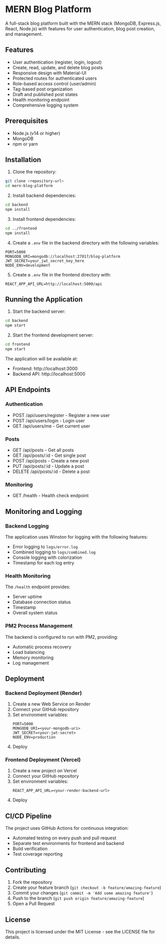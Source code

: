 # MERN Blog Platform

A full-stack blog platform built with the MERN stack (MongoDB, Express.js, React, Node.js) with features for user authentication, blog post creation, and management.

## Features

- User authentication (register, login, logout)
- Create, read, update, and delete blog posts
- Responsive design with Material-UI
- Protected routes for authenticated users
- Role-based access control (user/admin)
- Tag-based post organization
- Draft and published post states
- Health monitoring endpoint
- Comprehensive logging system

## Prerequisites

- Node.js (v14 or higher)
- MongoDB
- npm or yarn

## Installation

1. Clone the repository:
```bash
git clone <repository-url>
cd mern-blog-platform
```

2. Install backend dependencies:
```bash
cd backend
npm install
```

3. Install frontend dependencies:
```bash
cd ../frontend
npm install
```

4. Create a `.env` file in the backend directory with the following variables:
```
PORT=5000
MONGODB_URI=mongodb://localhost:27017/blog-platform
JWT_SECRET=your_jwt_secret_key_here
NODE_ENV=development
```

5. Create a `.env` file in the frontend directory with:
```
REACT_APP_API_URL=http://localhost:5000/api
```

## Running the Application

1. Start the backend server:
```bash
cd backend
npm start
```

2. Start the frontend development server:
```bash
cd frontend
npm start
```

The application will be available at:
- Frontend: http://localhost:3000
- Backend API: http://localhost:5000

## API Endpoints

### Authentication
- POST /api/users/register - Register a new user
- POST /api/users/login - Login user
- GET /api/users/me - Get current user

### Posts
- GET /api/posts - Get all posts
- GET /api/posts/:id - Get single post
- POST /api/posts - Create a new post
- PUT /api/posts/:id - Update a post
- DELETE /api/posts/:id - Delete a post

### Monitoring
- GET /health - Health check endpoint

## Monitoring and Logging

### Backend Logging
The application uses Winston for logging with the following features:
- Error logging to `logs/error.log`
- Combined logging to `logs/combined.log`
- Console logging with colorization
- Timestamp for each log entry

### Health Monitoring
The `/health` endpoint provides:
- Server uptime
- Database connection status
- Timestamp
- Overall system status

### PM2 Process Management
The backend is configured to run with PM2, providing:
- Automatic process recovery
- Load balancing
- Memory monitoring
- Log management

## Deployment

### Backend Deployment (Render)
1. Create a new Web Service on Render
2. Connect your GitHub repository
3. Set environment variables:
   ```
   PORT=5000
   MONGODB_URI=<your-mongodb-uri>
   JWT_SECRET=<your-jwt-secret>
   NODE_ENV=production
   ```
4. Deploy

### Frontend Deployment (Vercel)
1. Create a new project on Vercel
2. Connect your GitHub repository
3. Set environment variables:
   ```
   REACT_APP_API_URL=<your-render-backend-url>
   ```
4. Deploy

## CI/CD Pipeline

The project uses GitHub Actions for continuous integration:
- Automated testing on every push and pull request
- Separate test environments for frontend and backend
- Build verification
- Test coverage reporting

## Contributing

1. Fork the repository
2. Create your feature branch (`git checkout -b feature/amazing-feature`)
3. Commit your changes (`git commit -m 'Add some amazing feature'`)
4. Push to the branch (`git push origin feature/amazing-feature`)
5. Open a Pull Request

## License

This project is licensed under the MIT License - see the LICENSE file for details. 